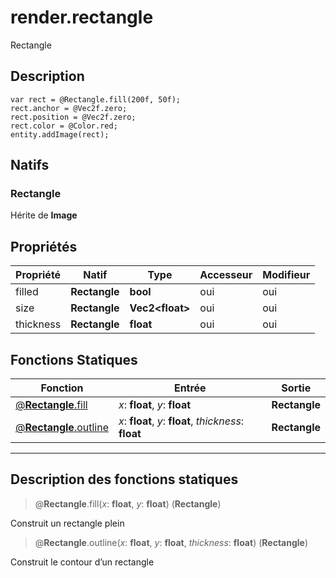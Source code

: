 # render.rectangle

Rectangle
## Description
```grimoire
var rect = @Rectangle.fill(200f, 50f);
rect.anchor = @Vec2f.zero;
rect.position = @Vec2f.zero;
rect.color = @Color.red;
entity.addImage(rect);
```

## Natifs
### Rectangle
Hérite de **Image**
## Propriétés
|Propriété|Natif|Type|Accesseur|Modifieur|
|-|-|-|-|-|
|filled|**Rectangle**|**bool**|oui|oui|
|size|**Rectangle**|**Vec2\<float>**|oui|oui|
|thickness|**Rectangle**|**float**|oui|oui|
## Fonctions Statiques
|Fonction|Entrée|Sortie|
|-|-|-|
|[@**Rectangle**.fill](#static_0)|*x*: **float**, *y*: **float**|**Rectangle**|
|[@**Rectangle**.outline](#static_1)|*x*: **float**, *y*: **float**, *thickness*: **float**|**Rectangle**|


***
## Description des fonctions statiques

<a id="static_0"></a>
> @**Rectangle**.fill(*x*: **float**, *y*: **float**) (**Rectangle**)

Construit un rectangle plein

<a id="static_1"></a>
> @**Rectangle**.outline(*x*: **float**, *y*: **float**, *thickness*: **float**) (**Rectangle**)

Construit le contour d’un rectangle

